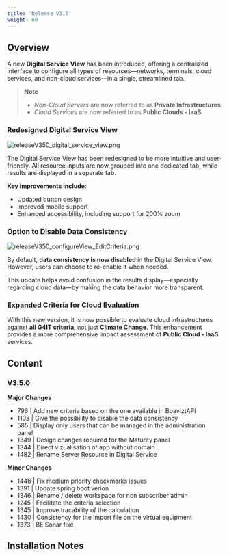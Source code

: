```yaml
---
title: 'Release v3.5'
weight: 60
---
```


## Overview

A new **Digital Service View** has been introduced, offering a centralized interface to configure all types of resources—networks, terminals, cloud services, and non-cloud services—in a single, streamlined tab.

> **Note**
> - *Non-Cloud Servers* are now referred to as **Private Infrastructures**.
> - *Cloud Services* are now referred to as **Public Clouds - IaaS**.

### Redesigned Digital Service View
![releaseV350_digital_service_view.png](../images/releaseV350_digital_service_view.png)

The Digital Service View has been redesigned to be more intuitive and user-friendly. All resource inputs are now grouped into one dedicated tab, while results are displayed in a separate tab.

**Key improvements include:**
- Updated button design
- Improved mobile support
- Enhanced accessibility, including support for 200% zoom

### Option to Disable Data Consistency
![releaseV350_configureView_EditCriteria.png](../images/releaseV350_configureView_EditCriteria.png)

By default, **data consistency is now disabled** in the Digital Service View. However, users can choose to re-enable it when needed.

This update helps avoid confusion in the results display—especially regarding cloud data—by making the data behavior more transparent.

### Expanded Criteria for Cloud Evaluation

With this new version, it is now possible to evaluate cloud infrastructures against **all G4IT criteria**, not just **Climate Change**. This enhancement provides a more comprehensive impact assessment of **Public Cloud - IaaS** services.

## Content

### V3.5.0
**Major Changes**

- 796 | Add new criteria based on the one available in BoaviztAPI
- 1103 | Give the possibility to disable the data consistency
- 585 | Display only users that can be managed in the administration panel
- 1349 | Design changes required for the Maturity panel
- 1344 | Direct vizualisation of app without domain
- 1482 | Rename Server Resource in Digital Service

**Minor Changes**

- 1446 | Fix medium priority checkmarks issues
- 1391 | Update spring boot verion
- 1346 | Rename / delete workspace for non subscriber admin
- 1245 | Facilitate the criteria selection
- 1345 | Improve tracability of the calculation
- 1430 | Consistency for the import file on the virtual equipment
- 1373 | BE Sonar fixe

## Installation Notes

